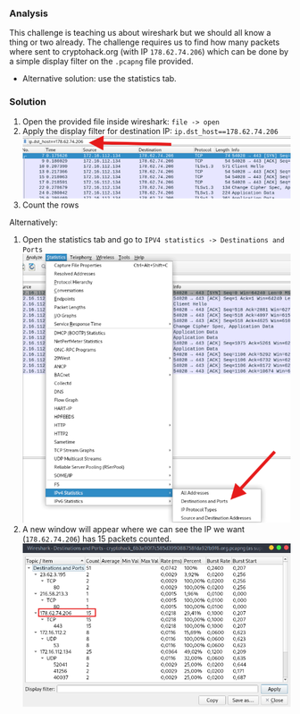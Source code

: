 ### Analysis
This challenge is teaching us about wireshark but we should all know a thing or two already.
The challenge requires us to find how many packets where sent to cryptohack.org (with IP `178.62.74.206`) which can be done by a simple display filter on the `.pcapng` file provided.
* Alternative solution: use the statistics tab.

### Solution
1. Open the provided file inside wireshark: `file -> open`
2. Apply the display filter for destination IP: `ip.dst_host==178.62.74.206`
![alt text](image.png)
3. Count the rows

Alternatively:
1. Open the statistics tab and go to `IPV4 statistics -> Destinations and Ports`
![alt text](image-1.png)
2. A new window will appear where we can see the IP we want (`178.62.74.206`) has 15 packets counted.
![alt text](image-2.png)
